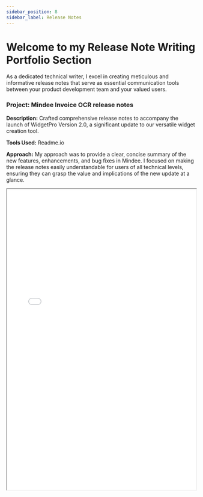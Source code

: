 ```yaml
---
sidebar_position: 8
sidebar_label: Release Notes
---
```


# Welcome to my Release Note Writing Portfolio Section

As a dedicated technical writer, I excel in creating meticulous and informative release notes that serve as essential communication tools between your product development team and your valued users. 

### Project: Mindee Invoice OCR release notes

**Description:** Crafted comprehensive release notes to accompany the launch of WidgetPro Version 2.0, a significant update to our versatile widget creation tool.

**Tools Used:** Readme.io

**Approach:** My approach was to provide a clear, concise summary of the new features, enhancements, and bug fixes in Mindee. I focused on making the release notes easily understandable for users of all technical levels, ensuring they can grasp the value and implications of the new update at a glance.

<iframe width="100%" height="800" src="/img/pdf/release.pdf"/>

